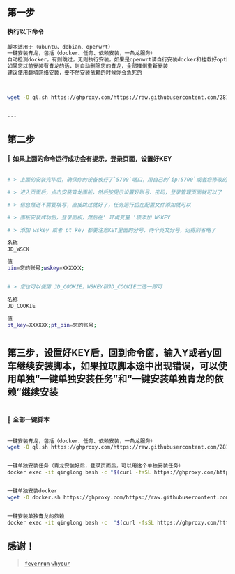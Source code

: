 
## 第一步

#### 执行以下命令

```sh
脚本适用于（ubuntu、debian、openwrt）
一键安装青龙，包括（docker、任务、依赖安装，一条龙服务）
自动检测docker，有则跳过，无则执行安装，如果是openwrt请自行安装docker和挂载好opt路径
如果您以前安装有青龙的话，则自动删除您的青龙，全部推倒重新安装
建议使用翻墙网络安装，要不然安装依赖的时候你会急死的



wget -O ql.sh https://ghproxy.com/https://raw.githubusercontent.com/281677160/ql/main/ql.sh && bash ql.sh


---
```

## 第二步

#### 🚩 如果上面的命令运行成功会有提示，登录页面，设置好KEY
```sh

# > 上面的安装完毕后，确保你的设备放行了`5700`端口，用自己的`ip:5700`或者您修改的端口进入页面

# > 进入页面后，点击安装青龙面板，然后按提示设置好账号、密码，登录管理页面就可以了

# > 信息推送不需要填写，直接跳过就好了，任务运行后在配置文件添加就可以

# > 面板安装成功后，登录面板，然后在‘ 环境变量 ’项添加 WSKEY

# > 添加 wskey 或者 pt_key 都要注意KEY里面的分号，两个英文分号，记得别省略了

名称
JD_WSCK

值
pin=您的账号;wskey=XXXXXX;
```

```sh

# > 您也可以使用 JD_COOKIE，WSKEY和JD_COOKIE二选一即可

名称
JD_COOKIE

值
pt_key=XXXXXX;pt_pin=您的账号;
```

#
## 第三步，设置好KEY后，回到命令窗，输入Y或者y回车继续安装脚本，如果拉取脚本途中出现错误，可以使用单独“一键单独安装任务”和“一键安装单独青龙的依赖”继续安装
#



#### 🚩 全部一键脚本

```sh

一键安装青龙，包括（docker、任务、依赖安装，一条龙服务）
wget -O ql.sh https://ghproxy.com/https://raw.githubusercontent.com/281677160/ql/main/ql.sh && bash ql.sh


一键单独安装任务（青龙安装好后，登录页面后，可以用这个单独安装任务）
docker exec -it qinglong bash -c "$(curl -fsSL https://ghproxy.com/https://raw.githubusercontent.com/281677160/ql/main/feverrun.sh)"


一键单独安装docker
wget -O docker.sh https://ghproxy.com/https://raw.githubusercontent.com/281677160/ql/main/docker.sh && bash docker.sh


一键安装单独青龙的依赖
docker exec -it qinglong bash -c  "$(curl -fsSL https://ghproxy.com/https://raw.githubusercontent.com/281677160/ql/main/npm.sh)"


```

## 感谢！

> [`feverrun`](https://github.com/feverrun/my_scripts)
> [`whyour`](https://github.com/whyour/qinglong)
